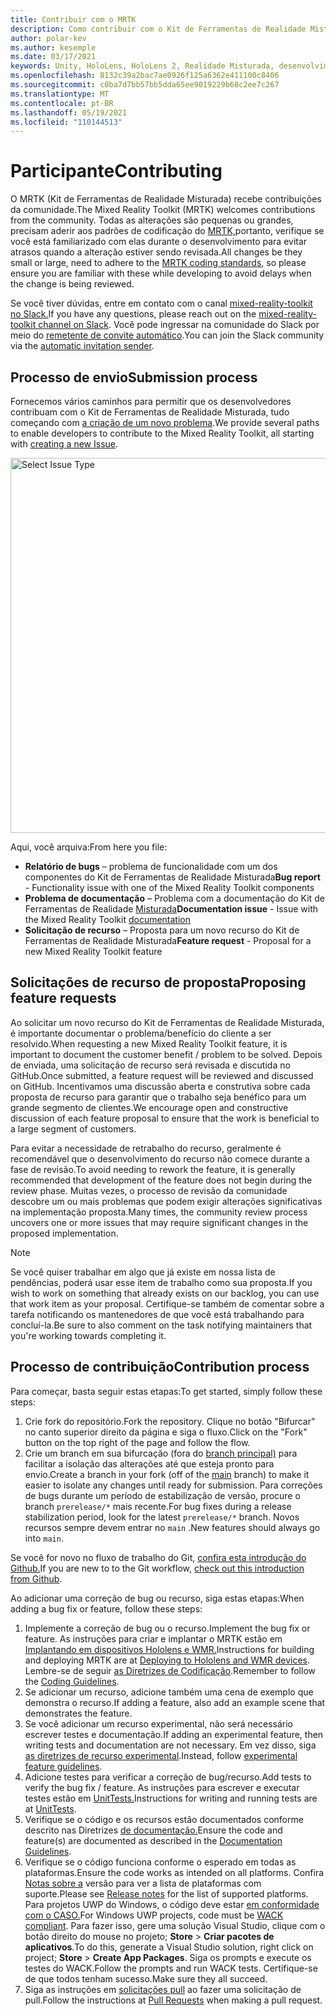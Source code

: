 ```yaml
---
title: Contribuir com o MRTK
description: Como contribuir com o Kit de Ferramentas de Realidade Misturada
author: polar-kev
ms.author: kesemple
ms.date: 03/17/2021
keywords: Unity, HoloLens, HoloLens 2, Realidade Misturada, desenvolvimento, MRTK, Relatório de bugs,
ms.openlocfilehash: 8132c39a2bac7ae0926f125a6362e411100c8406
ms.sourcegitcommit: c0ba7d7bb57bb5dda65ee9019229b68c2ee7c267
ms.translationtype: MT
ms.contentlocale: pt-BR
ms.lasthandoff: 05/19/2021
ms.locfileid: "110144513"
---
```

# <a name="contributing"></a><span data-ttu-id="47c73-104">Participante</span><span class="sxs-lookup"><span data-stu-id="47c73-104">Contributing</span></span>

<span data-ttu-id="47c73-105">O MRTK (Kit de Ferramentas de Realidade Misturada) recebe contribuições da comunidade.</span><span class="sxs-lookup"><span data-stu-id="47c73-105">The Mixed Reality Toolkit (MRTK) welcomes contributions from the community.</span></span> <span data-ttu-id="47c73-106">Todas as alterações são pequenas ou grandes, precisam aderir aos padrões de codificação do [MRTK,](coding-guidelines.md)portanto, verifique se você está familiarizado com elas durante o desenvolvimento para evitar atrasos quando a alteração estiver sendo revisada.</span><span class="sxs-lookup"><span data-stu-id="47c73-106">All changes be they small or large, need to adhere to the [MRTK coding standards](coding-guidelines.md), so please ensure you are familiar with these while developing to avoid delays when the change is being reviewed.</span></span>

<span data-ttu-id="47c73-107">Se você tiver dúvidas, entre em contato com o canal [mixed-reality-toolkit no Slack.](https://holodevelopers.slack.com/messages/C2H4HT858)</span><span class="sxs-lookup"><span data-stu-id="47c73-107">If you have any questions, please reach out on the [mixed-reality-toolkit channel on Slack](https://holodevelopers.slack.com/messages/C2H4HT858).</span></span>
<span data-ttu-id="47c73-108">Você pode ingressar na comunidade do Slack por meio do [remetente de convite automático](https://holodevelopersslack.azurewebsites.net/).</span><span class="sxs-lookup"><span data-stu-id="47c73-108">You can join the Slack community via the [automatic invitation sender](https://holodevelopersslack.azurewebsites.net/).</span></span>

## <a name="submission-process"></a><span data-ttu-id="47c73-109">Processo de envio</span><span class="sxs-lookup"><span data-stu-id="47c73-109">Submission process</span></span>

<span data-ttu-id="47c73-110">Fornecemos vários caminhos para permitir que os desenvolvedores contribuam com o Kit de Ferramentas de Realidade Misturada, tudo começando com [a criação de um novo problema](https://github.com/Microsoft/MixedRealityToolkit-Unity/issues/new/choose).</span><span class="sxs-lookup"><span data-stu-id="47c73-110">We provide several paths to enable developers to contribute to the Mixed Reality Toolkit, all starting with [creating a new Issue](https://github.com/Microsoft/MixedRealityToolkit-Unity/issues/new/choose).</span></span>

<img src="../features/images/contributing/SelectIssueType.png" width="600" alt="Select Issue Type">

<span data-ttu-id="47c73-111">Aqui, você arquiva:</span><span class="sxs-lookup"><span data-stu-id="47c73-111">From here you file:</span></span>

- <span data-ttu-id="47c73-112">**Relatório de bugs** – problema de funcionalidade com um dos componentes do Kit de Ferramentas de Realidade Misturada</span><span class="sxs-lookup"><span data-stu-id="47c73-112">**Bug report** - Functionality issue with one of the Mixed Reality Toolkit components</span></span>
- <span data-ttu-id="47c73-113">**Problema de documentação** – Problema com a documentação do Kit de Ferramentas de Realidade [Misturada](https://microsoft.github.io/MixedRealityToolkit-Unity)</span><span class="sxs-lookup"><span data-stu-id="47c73-113">**Documentation issue** - Issue with the Mixed Reality Toolkit [documentation](https://microsoft.github.io/MixedRealityToolkit-Unity)</span></span>
- <span data-ttu-id="47c73-114">**Solicitação de recurso** – Proposta para um novo recurso do Kit de Ferramentas de Realidade Misturada</span><span class="sxs-lookup"><span data-stu-id="47c73-114">**Feature request** - Proposal for a new Mixed Reality Toolkit feature</span></span>

## <a name="proposing-feature-requests"></a><span data-ttu-id="47c73-115">Solicitações de recurso de proposta</span><span class="sxs-lookup"><span data-stu-id="47c73-115">Proposing feature requests</span></span>

<span data-ttu-id="47c73-116">Ao solicitar um novo recurso do Kit de Ferramentas de Realidade Misturada, é importante documentar o problema/benefício do cliente a ser resolvido.</span><span class="sxs-lookup"><span data-stu-id="47c73-116">When requesting a new Mixed Reality Toolkit feature, it is important to document the customer benefit / problem to be solved.</span></span> <span data-ttu-id="47c73-117">Depois de enviada, uma solicitação de recurso será revisada e discutida no GitHub.</span><span class="sxs-lookup"><span data-stu-id="47c73-117">Once submitted, a feature request will be reviewed and discussed on GitHub.</span></span> <span data-ttu-id="47c73-118">Incentivamos uma discussão aberta e construtiva sobre cada proposta de recurso para garantir que o trabalho seja benéfico para um grande segmento de clientes.</span><span class="sxs-lookup"><span data-stu-id="47c73-118">We encourage open and constructive discussion of each feature proposal to ensure that the work is beneficial to a large segment of customers.</span></span>

<span data-ttu-id="47c73-119">Para evitar a necessidade de retrabalho do recurso, geralmente é recomendável que o desenvolvimento do recurso não comece durante a fase de revisão.</span><span class="sxs-lookup"><span data-stu-id="47c73-119">To avoid needing to rework the feature, it is generally recommended that development of the feature does not begin during the review phase.</span></span> <span data-ttu-id="47c73-120">Muitas vezes, o processo de revisão da comunidade descobre um ou mais problemas que podem exigir alterações significativas na implementação proposta.</span><span class="sxs-lookup"><span data-stu-id="47c73-120">Many times, the community review process uncovers one or more issues that may require significant changes in the proposed implementation.</span></span>

> [!NOTE]
> <span data-ttu-id="47c73-121">Se você quiser trabalhar em algo que já existe em nossa lista de pendências, poderá usar esse item de trabalho como sua proposta.</span><span class="sxs-lookup"><span data-stu-id="47c73-121">If you wish to work on something that already exists on our backlog, you can use that work item as your proposal.</span></span> <span data-ttu-id="47c73-122">Certifique-se também de comentar sobre a tarefa notificando os mantenedores de que você está trabalhando para concluí-la.</span><span class="sxs-lookup"><span data-stu-id="47c73-122">Be sure to also comment on the task notifying maintainers that you're working towards completing it.</span></span>

## <a name="contribution-process"></a><span data-ttu-id="47c73-123">Processo de contribuição</span><span class="sxs-lookup"><span data-stu-id="47c73-123">Contribution process</span></span>

<span data-ttu-id="47c73-124">Para começar, basta seguir estas etapas:</span><span class="sxs-lookup"><span data-stu-id="47c73-124">To get started, simply follow these steps:</span></span>

1. <span data-ttu-id="47c73-125">Crie fork do repositório.</span><span class="sxs-lookup"><span data-stu-id="47c73-125">Fork the repository.</span></span> <span data-ttu-id="47c73-126">Clique no botão "Bifurcar" no canto superior direito da página e siga o fluxo.</span><span class="sxs-lookup"><span data-stu-id="47c73-126">Click on the "Fork" button on the top right of the page and follow the flow.</span></span>
1. <span data-ttu-id="47c73-127">Crie um branch em sua bifurcação (fora do [branch principal)](https://github.com/microsoft/mixedrealitytoolkit-unity/tree/main) para facilitar a isolação das alterações até que esteja pronto para envio.</span><span class="sxs-lookup"><span data-stu-id="47c73-127">Create a branch in your fork (off of the [main](https://github.com/microsoft/mixedrealitytoolkit-unity/tree/main) branch) to make it easier to isolate any changes until ready for submission.</span></span> <span data-ttu-id="47c73-128">Para correções de bugs durante um período de estabilização de versão, procure o branch `prerelease/*` mais recente.</span><span class="sxs-lookup"><span data-stu-id="47c73-128">For bug fixes during a release stabilization period, look for the latest `prerelease/*` branch.</span></span> <span data-ttu-id="47c73-129">Novos recursos sempre devem entrar no `main` .</span><span class="sxs-lookup"><span data-stu-id="47c73-129">New features should always go into `main`.</span></span>

<span data-ttu-id="47c73-130">Se você for novo no fluxo de trabalho do Git, [confira esta introdução do Github.](https://guides.github.com/activities/hello-world/)</span><span class="sxs-lookup"><span data-stu-id="47c73-130">If you are new to to the Git workflow, [check out this introduction from Github](https://guides.github.com/activities/hello-world/).</span></span>

<span data-ttu-id="47c73-131">Ao adicionar uma correção de bug ou recurso, siga estas etapas:</span><span class="sxs-lookup"><span data-stu-id="47c73-131">When adding a bug fix or feature, follow these steps:</span></span>

1. <span data-ttu-id="47c73-132">Implemente a correção de bug ou o recurso.</span><span class="sxs-lookup"><span data-stu-id="47c73-132">Implement the bug fix or feature.</span></span> <span data-ttu-id="47c73-133">As instruções para criar e implantar o MRTK estão em [Implantando em dispositivos Hololens e WMR.](../supported-devices/wmr-mrtk.md)</span><span class="sxs-lookup"><span data-stu-id="47c73-133">Instructions for building and deploying MRTK are at [Deploying to Hololens and WMR devices](../supported-devices/wmr-mrtk.md).</span></span> <span data-ttu-id="47c73-134">Lembre-se de seguir [as Diretrizes de Codificação](../contributing/coding-guidelines.md).</span><span class="sxs-lookup"><span data-stu-id="47c73-134">Remember to follow the [Coding Guidelines](../contributing/coding-guidelines.md).</span></span>
1. <span data-ttu-id="47c73-135">Se adicionar um recurso, adicione também uma cena de exemplo que demonstra o recurso.</span><span class="sxs-lookup"><span data-stu-id="47c73-135">If adding a feature, also add an example scene that demonstrates the feature.</span></span>
1. <span data-ttu-id="47c73-136">Se você adicionar um recurso experimental, não será necessário escrever testes e documentação.</span><span class="sxs-lookup"><span data-stu-id="47c73-136">If adding an experimental feature, then writing tests and documentation are not necessary.</span></span> <span data-ttu-id="47c73-137">Em vez disso, siga [as diretrizes de recurso experimental](../contributing/experimental-features.md).</span><span class="sxs-lookup"><span data-stu-id="47c73-137">Instead, follow [experimental feature guidelines](../contributing/experimental-features.md).</span></span>
1. <span data-ttu-id="47c73-138">Adicione testes para verificar a correção de bug/recurso.</span><span class="sxs-lookup"><span data-stu-id="47c73-138">Add tests to verify the bug fix / feature.</span></span> <span data-ttu-id="47c73-139">As instruções para escrever e executar testes estão em [UnitTests.](../contributing/unit-tests.md)</span><span class="sxs-lookup"><span data-stu-id="47c73-139">Instructions for writing and running tests are at [UnitTests](../contributing/unit-tests.md).</span></span>
1. <span data-ttu-id="47c73-140">Verifique se o código e os recursos estão documentados conforme descrito nas Diretrizes [de documentação.](../contributing/documentation-guide.md)</span><span class="sxs-lookup"><span data-stu-id="47c73-140">Ensure the code and feature(s) are documented as described in the [Documentation Guidelines](../contributing/documentation-guide.md).</span></span>
1. <span data-ttu-id="47c73-141">Verifique se o código funciona conforme o esperado em todas as plataformas.</span><span class="sxs-lookup"><span data-stu-id="47c73-141">Ensure the code works as intended on all platforms.</span></span> <span data-ttu-id="47c73-142">Confira [Notas sobre a](../release-notes/mrtk-26-release-notes.md) versão para ver a lista de plataformas com suporte.</span><span class="sxs-lookup"><span data-stu-id="47c73-142">Please see [Release notes](../release-notes/mrtk-26-release-notes.md) for the list of supported platforms.</span></span> <span data-ttu-id="47c73-143">Para projetos UWP do Windows, o código deve estar [em conformidade com o CASO.](https://developer.microsoft.com/windows/develop/app-certification-kit)</span><span class="sxs-lookup"><span data-stu-id="47c73-143">For Windows UWP projects, code must be [WACK compliant](https://developer.microsoft.com/windows/develop/app-certification-kit).</span></span> <span data-ttu-id="47c73-144">Para fazer isso, gere uma solução Visual Studio, clique com o botão direito do mouse no projeto; **Store**  >  **Criar pacotes de aplicativos**.</span><span class="sxs-lookup"><span data-stu-id="47c73-144">To do this, generate a Visual Studio solution, right click on project; **Store** > **Create App Packages**.</span></span> <span data-ttu-id="47c73-145">Siga os prompts e execute os testes do WACK.</span><span class="sxs-lookup"><span data-stu-id="47c73-145">Follow the prompts and run WACK tests.</span></span> <span data-ttu-id="47c73-146">Certifique-se de que todos tenham sucesso.</span><span class="sxs-lookup"><span data-stu-id="47c73-146">Make sure they all succeed.</span></span>
1. <span data-ttu-id="47c73-147">Siga as instruções em [solicitações pull](../contributing/pull-requests.md) ao fazer uma solicitação de pull.</span><span class="sxs-lookup"><span data-stu-id="47c73-147">Follow the instructions at [Pull Requests](../contributing/pull-requests.md) when making a pull request.</span></span>
